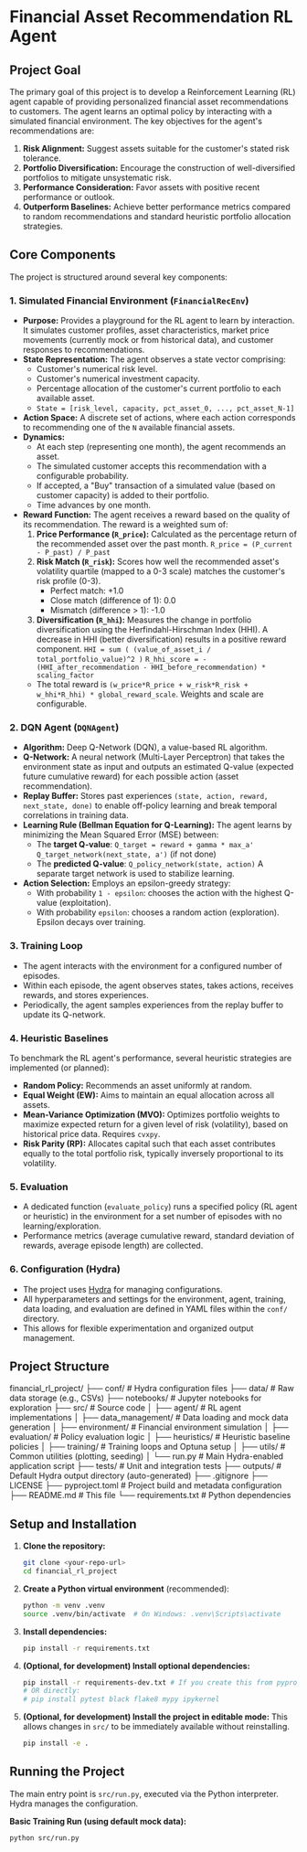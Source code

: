# Financial Asset Recommendation RL Agent

## Project Goal

The primary goal of this project is to develop a Reinforcement Learning (RL) agent capable of providing personalized financial asset recommendations to customers. The agent learns an optimal policy by interacting with a simulated financial environment. The key objectives for the agent's recommendations are:

1.  **Risk Alignment:** Suggest assets suitable for the customer's stated risk tolerance.
2.  **Portfolio Diversification:** Encourage the construction of well-diversified portfolios to mitigate unsystematic risk.
3.  **Performance Consideration:** Favor assets with positive recent performance or outlook.
4.  **Outperform Baselines:** Achieve better performance metrics compared to random recommendations and standard heuristic portfolio allocation strategies.

## Core Components

The project is structured around several key components:

### 1. Simulated Financial Environment (`FinancialRecEnv`)

*   **Purpose:** Provides a playground for the RL agent to learn by interaction. It simulates customer profiles, asset characteristics, market price movements (currently mock or from historical data), and customer responses to recommendations.
*   **State Representation:** The agent observes a state vector comprising:
    *   Customer's numerical risk level.
    *   Customer's numerical investment capacity.
    *   Percentage allocation of the customer's current portfolio to each available asset.
    *   `State = [risk_level, capacity, pct_asset_0, ..., pct_asset_N-1]`
*   **Action Space:** A discrete set of actions, where each action corresponds to recommending one of the `N` available financial assets.
*   **Dynamics:**
    *   At each step (representing one month), the agent recommends an asset.
    *   The simulated customer accepts this recommendation with a configurable probability.
    *   If accepted, a "Buy" transaction of a simulated value (based on customer capacity) is added to their portfolio.
    *   Time advances by one month.
*   **Reward Function:** The agent receives a reward based on the quality of its recommendation. The reward is a weighted sum of:
    1.  **Price Performance (`R_price`):** Calculated as the percentage return of the recommended asset over the past month.
        `R_price = (P_current - P_past) / P_past`
    2.  **Risk Match (`R_risk`):** Scores how well the recommended asset's volatility quartile (mapped to a 0-3 scale) matches the customer's risk profile (0-3).
        *   Perfect match: +1.0
        *   Close match (difference of 1): 0.0
        *   Mismatch (difference > 1): -1.0
    3.  **Diversification (`R_hhi`):** Measures the change in portfolio diversification using the Herfindahl-Hirschman Index (HHI). A decrease in HHI (better diversification) results in a positive reward component.
        `HHI = sum ( (value_of_asset_i / total_portfolio_value)^2 )`
        `R_hhi_score = - (HHI_after_recommendation - HHI_before_recommendation) * scaling_factor`
    *   The total reward is `(w_price*R_price + w_risk*R_risk + w_hhi*R_hhi) * global_reward_scale`. Weights and scale are configurable.

### 2. DQN Agent (`DQNAgent`)

*   **Algorithm:** Deep Q-Network (DQN), a value-based RL algorithm.
*   **Q-Network:** A neural network (Multi-Layer Perceptron) that takes the environment state as input and outputs an estimated Q-value (expected future cumulative reward) for each possible action (asset recommendation).
*   **Replay Buffer:** Stores past experiences `(state, action, reward, next_state, done)` to enable off-policy learning and break temporal correlations in training data.
*   **Learning Rule (Bellman Equation for Q-Learning):**
    The agent learns by minimizing the Mean Squared Error (MSE) between:
    *   The **target Q-value**: `Q_target = reward + gamma * max_a' Q_target_network(next_state, a')` (if not done)
    *   The **predicted Q-value**: `Q_policy_network(state, action)`
    A separate target network is used to stabilize learning.
*   **Action Selection:** Employs an epsilon-greedy strategy:
    *   With probability `1 - epsilon`: chooses the action with the highest Q-value (exploitation).
    *   With probability `epsilon`: chooses a random action (exploration). Epsilon decays over training.

### 3. Training Loop

*   The agent interacts with the environment for a configured number of episodes.
*   Within each episode, the agent observes states, takes actions, receives rewards, and stores experiences.
*   Periodically, the agent samples experiences from the replay buffer to update its Q-network.

### 4. Heuristic Baselines

To benchmark the RL agent's performance, several heuristic strategies are implemented (or planned):
*   **Random Policy:** Recommends an asset uniformly at random.
*   **Equal Weight (EW):** Aims to maintain an equal allocation across all assets.
*   **Mean-Variance Optimization (MVO):** Optimizes portfolio weights to maximize expected return for a given level of risk (volatility), based on historical price data. Requires `cvxpy`.
*   **Risk Parity (RP):** Allocates capital such that each asset contributes equally to the total portfolio risk, typically inversely proportional to its volatility.

### 5. Evaluation

*   A dedicated function (`evaluate_policy`) runs a specified policy (RL agent or heuristic) in the environment for a set number of episodes with no learning/exploration.
*   Performance metrics (average cumulative reward, standard deviation of rewards, average episode length) are collected.

### 6. Configuration (Hydra)

*   The project uses [Hydra](https://hydra.cc/) for managing configurations.
*   All hyperparameters and settings for the environment, agent, training, data loading, and evaluation are defined in YAML files within the `conf/` directory.
*   This allows for flexible experimentation and organized output management.

## Project Structure


financial_rl_project/
├── conf/ # Hydra configuration files
├── data/ # Raw data storage (e.g., CSVs)
├── notebooks/ # Jupyter notebooks for exploration
├── src/ # Source code
│ ├── agent/ # RL agent implementations
│ ├── data_management/ # Data loading and mock data generation
│ ├── environment/ # Financial environment simulation
│ ├── evaluation/ # Policy evaluation logic
│ ├── heuristics/ # Heuristic baseline policies
│ ├── training/ # Training loops and Optuna setup
│ ├── utils/ # Common utilities (plotting, seeding)
│ └── run.py # Main Hydra-enabled application script
├── tests/ # Unit and integration tests
├── outputs/ # Default Hydra output directory (auto-generated)
├── .gitignore
├── LICENSE
├── pyproject.toml # Project build and metadata configuration
├── README.md # This file
└── requirements.txt # Python dependencies

## Setup and Installation

1.  **Clone the repository:**
    ```bash
    git clone <your-repo-url>
    cd financial_rl_project
    ```
2.  **Create a Python virtual environment** (recommended):
    ```bash
    python -m venv .venv
    source .venv/bin/activate  # On Windows: .venv\Scripts\activate
    ```
3.  **Install dependencies:**
    ```bash
    pip install -r requirements.txt
    ```
4.  **(Optional, for development) Install optional dependencies:**
    ```bash
    pip install -r requirements-dev.txt # If you create this from pyproject.toml
    # OR directly:
    # pip install pytest black flake8 mypy ipykernel
    ```
5.  **(Optional, for development) Install the project in editable mode:**
    This allows changes in `src/` to be immediately available without reinstalling.
    ```bash
    pip install -e .
    ```

## Running the Project

The main entry point is `src/run.py`, executed via the Python interpreter. Hydra manages the configuration.

**Basic Training Run (using default mock data):**
```bash
python src/run.py
```
